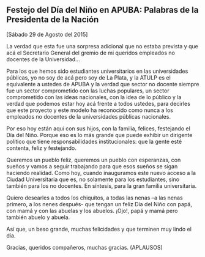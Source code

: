 Festejo del Día del Niño en APUBA: Palabras de la Presidenta de la Nación
-------------------------------------------------------------------------

[Sábado 29 de Agosto del 2015]

La verdad que esta fue una sorpresa adicional que no estaba prevista y
que acá el Secretario General del gremio de mi queridos empleados no
docentes de la Universidad...

Para los que hemos sido estudiantes universitarios en las universidades
públicas, yo no soy de acá pero soy de La Plata, y la ATULP es el
equivalente a ustedes de APUBA y la verdad que sector no docente siempre
fue un sector comprometido con las luchas populares, un sector
comprometido con las ideas nacionales, con la idea de lo público y la
verdad que podemos estar hoy acá frente a todos ustedes, para decirles
que este proyecto y este modelo ha reconocido como nunca a los empleados
no docentes de la universidades públicas nacionales.

Por eso hoy están aquí con sus hijos, con la familia, felices,
festejando el Día del Niño. Porque eso es lo más grande que puede
exhibir un dirigente político que tiene responsabilidades
institucionales: que la gente esté contenta, feliz y festejando.

Queremos un pueblo feliz, queremos un pueblo con esperanzas, con sueños
y vamos a seguir trabajando para que esos sueños se sigan haciendo
realidad. Como hoy, cuando inauguramos este nuevo acceso a la Ciudad
Universitaria que es, no solamente para los estudiantes, sino también
para los no docentes. En síntesis, para la gran familia universitaria.

Quiero desearles a todos los chiquitos, a todas las nenas –a las nenas
primero, a los nenes después- que tengan un feliz Día del Niño con papá,
con mamá y con las abuelas y los abuelos. ¡Ojo!, papá y mamá pero
también abuelo y abuela.

Así que, un beso grande, muchas felicidades y que terminen muy lindo el
día.

Gracias, queridos compañeros, muchas gracias. (APLAUSOS)
